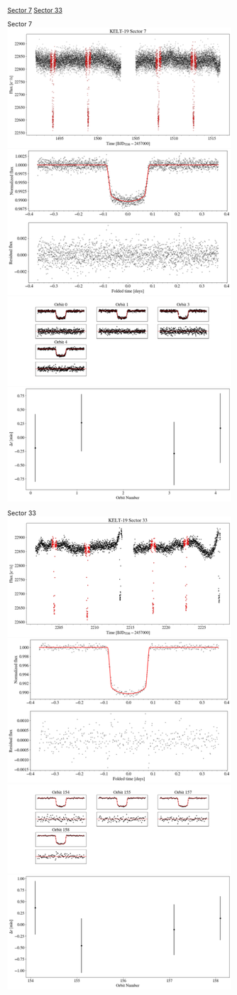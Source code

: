[Sector 7](#sector7)
[Sector 33](#sector33)

<a name = "sector7"></a>
Sector 7
![alt text](/tt/KELT-19_Sector_7/KELT-19_Sector_7_a_TimeSeries.png)
![alt text](/tt/KELT-19_Sector_7/KELT-19_Sector_7_b_FoldedLightCurve.png)
![alt text](/tt/KELT-19_Sector_7/KELT-19_Sector_7_b_IndividualTransitsWithFit.png)
![alt text](/tt/KELT-19_Sector_7/KELT-19_Sector_7_c_TimingResiduals.png)

<a name = "sector33"></a>
Sector 33
![alt text](/tt/KELT-19_Sector_33/KELT-19_Sector_33_a_TimeSeries.png)
![alt text](/tt/KELT-19_Sector_33/KELT-19_Sector_33_b_FoldedLightCurve.png)
![alt text](/tt/KELT-19_Sector_33/KELT-19_Sector_33_b_IndividualTransitsWithFit.png)
![alt text](/tt/KELT-19_Sector_33/KELT-19_Sector_33_c_TimingResiduals.png)

